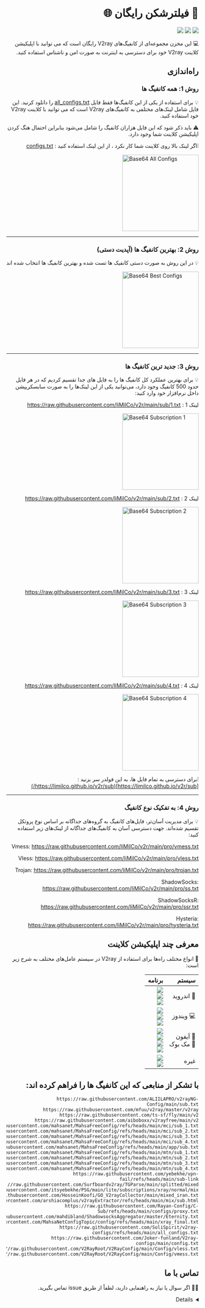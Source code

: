 # 🎁 فیلترشکن رایگان 🌐

[<img src="https://img.shields.io/badge/FA-Persian-45A1FC.svg?logo=languagetool">](https://limilco.github.io/v2r/) 
[<img src="https://img.shields.io/badge/EN-English-FD5300.svg?logo=languagetool">](https://limilco.github.io/v2r/README_EN) 
       [<img src="https://img.shields.io/badge/GitHub-liMilCo/v2r-006222.svg?logo=github">](https://github.com/liMilCo/v2r) 

💻 این مخزن مجموعه‌ای از کانفیگ‌های V2ray رایگان است که می توانید با اپلیکیشن کلاینت V2ray خود برای دسترسی به اینترنت به صورت امن و ناشناس استفاده کنید. 

## راه‌اندازی

### روش **1**: همه کانفیگ ها
 
💡 برای استفاده از یکی از این کانفیگ‌ها فقط فایل [all_configs.txt](https://raw.githubusercontent.com/liMilCo/v2r/main/all_configs.txt) را دانلود کرنید. این فایل شامل لینک‌های مختلفی به کانفیگ‌های V2ray است که می توانید با کلاینت V2ray خود استفاده کنید.

⚠️ باید ذکر شود که این فایل هزاران کانفیگ را شامل می‌شود بنابراین احتمال هنگ کردن اپلیکیشن کلاینت شما وجود دارد.

❕اگر لینک بالا روی کلاینت شما کار نکرد ، از این لینک استفاده کنید : [configs.txt](https://raw.githubusercontent.com/liMilCo/v2r/main/configs.txt)

[<img width="200" height="200" alt="Base64 All Configs" class="qrimg" src="https://api.qrserver.com/v1/create-qr-code/?size=150x150&data=https://raw.githubusercontent.com/liMilCo/v2r/main/configs.txt" />](https://raw.githubusercontent.com/liMilCo/v2r/main/configs.txt)

---

### روش **2**: بهترین کانفیگ ها (آپدیت دستی)
💡 در این روش به صورت دستی کانفیک ها تست شده و بهترین کانفیگ ها انتخاب شده اند

[<img width="200" height="200" alt="Base64 Best Configs" class="qrimg" src="https://api.qrserver.com/v1/create-qr-code/?size=150x150&data=https://raw.githubusercontent.com/liMilCo/v2r/main/best.txt#V2R-Best" />](https://raw.githubusercontent.com/liMilCo/v2r/main/best.txt)

---


### روش **3**: جدید ترین کانفیگ ها
💡 برای بهترین عملکرد کل کانفیگ ها را به فایل های جدا تقسیم کردیم که در هر فایل حدود 500 کانفیگ وجود دارد، می‌توانید یکی از این لینک‌ها را به صورت سابسکریپشن داخل نرم‌افزار خود وارد کنید: 

لینک 1 : https://raw.githubusercontent.com/liMilCo/v2r/main/sub/1.txt

[<img width="200" height="200" alt="Base64 Subscription 1" class="qrimg" src="https://api.qrserver.com/v1/create-qr-code/?size=150x150&data=https://raw.githubusercontent.com/liMilCo/v2r/main/base64/1.txt#V2R-1" />](https://raw.githubusercontent.com/liMilCo/v2r/main/sub/1.txt#V2R-1)

لینک 2 : https://raw.githubusercontent.com/liMilCo/v2r/main/sub/2.txt


[<img width="200" height="200" alt="Base64 Subscription 2" class="qrimg" src="https://api.qrserver.com/v1/create-qr-code/?size=150x150&data=https://raw.githubusercontent.com/liMilCo/v2r/main/base64/2.txt#V2R-2" />](https://raw.githubusercontent.com/liMilCo/v2r/main/sub/2.txt#V2R-2)

لینک 3 : https://raw.githubusercontent.com/liMilCo/v2r/main/sub/3.txt


[<img width="200" height="200" alt="Base64 Subscription 3" class="qrimg" src="https://api.qrserver.com/v1/create-qr-code/?size=150x150&data=https://raw.githubusercontent.com/liMilCo/v2r/main/base64/3.txt#V2R-3" />](https://raw.githubusercontent.com/liMilCo/v2r/main/sub/3.txt#V2R-3)

لینک 4 : https://raw.githubusercontent.com/liMilCo/v2r/main/sub/4.txt


[<img width="200" height="200" alt="Base64 Subscription 4" class="qrimg" src="https://api.qrserver.com/v1/create-qr-code/?size=150x150&data=https://raw.githubusercontent.com/liMilCo/v2r/main/base64/4.txt#V2R-4" />](https://raw.githubusercontent.com/liMilCo/v2r/main/sub/4.txt#V2R-4)


❕برای دسترسی به تمام فایل ها، به این فولدر سر بزنید : [https://limilco.github.io/v2r/sub](https://limilco.github.io/v2r/sub/)

---

### روش **4**: به تفکیک نوع کانفیگ
💡 برای مدیریت آسان‌تر، فایل‌های کانفیگ به گروه‌های جداگانه بر اساس نوع پروتکل تقسیم شده‌اند. جهت دسترسی آسان به کانفیگ‌های جداگانه از لینک‌های زیر استفاده کنید:

Vmess: https://raw.githubusercontent.com/liMilCo/v2r/main/pro/vmess.txt

Vless: https://raw.githubusercontent.com/liMilCo/v2r/main/pro/vless.txt

Trojan: https://raw.githubusercontent.com/liMilCo/v2r/main/pro/trojan.txt

ShadowSocks: https://raw.githubusercontent.com/liMilCo/v2r/main/pro/ss.txt

ShadowSocksR: https://raw.githubusercontent.com/liMilCo/v2r/main/pro/ssr.txt

Hysteria: https://raw.githubusercontent.com/liMilCo/v2r/main/pro/hysteria.txt


## معرفی چند اپلیکیشن کلاینت
📲 انواع مختلف راه‌ها برای استفاده از V2ray در سیستم عامل‌های مختلف به شرح زیر است:
<div align=right>
<table>
    <thead align=right>
        <tr>
            <th>سیستم</th>
            <th>برنامه</th>
        </tr>
    </thead>
    <tbody align=right>
        <tr>
        <td>🤖 اندروید</td>
            <td>
                <a href="https://github.com/2dust/v2rayNG/releases/latest"><img src="https://img.shields.io/badge/v2rayNG-044d29.svg?logo=android"></a><br>
                <a href="https://github.com/hiddify/hiddify-next/releases/latest/download/Hiddify-Android-universal.apk"><img src="https://img.shields.io/badge/APK-Hiddify-168039.svg?logo=android"></a><br>
                <a href="https://github.com/MatsuriDayo/NekoBoxForAndroid/releases/latest"><img src="https://img.shields.io/badge/NekoBox-45bf55.svg?logo=android"></a><br>
            </td>
        </tr>
        <tr>
            <td>💻 ویندوز</td>
            <td>
                <a href="https://github.com/2dust/v2rayN/releases/latest/download/v2rayN-windows-64-SelfContained.zip"><img src="https://img.shields.io/badge/x64-v2rayN-0078d7.svg?logo=windows"></a><br>
                <a href="https://github.com/hiddify/hiddify-next/releases/latest/download/Hiddify-Windows-Setup-x64.exe"><img src="https://img.shields.io/badge/x64-Hiddify-2d7d9a.svg?logo=windows"></a><br>
                <a href="https://github.com/MatsuriDayo/nekoray/releases/latest"><img src="https://img.shields.io/badge/NekoRay-67b7d1.svg?logo=windows"></a>
            </td>
        </tr>
        <tr>
            <td>📱 آیفون<br>🍎 مک بوک</td>
            <td>
                <a href="https://apps.apple.com/us/app/hiddify-proxy-vpn/id6596777532"><img src="https://img.shields.io/badge/Hiddify-D33A54.svg?logo=apple"></a><br>
                <a href="https://apps.apple.com/us/app/streisand/id6450534064"><img src="https://img.shields.io/badge/Streisand-ea005e.svg?logo=apple"></a><br>
                <a href="https://apps.apple.com/us/app/v2box-v2ray-client/id6446814690"><img src="https://img.shields.io/badge/V2Box-94003b.svg?logo=apple"></a><br>
                <a href="https://github.com/hiddify/hiddify-next/releases/latest/download/Hiddify-MacOS-Installer.pkg"><img src="https://img.shields.io/badge/PKG-Hiddify-bc544b.svg?logo=apple" /></a>
            </td>
        </tr>
        <tr>
            <td>غیره</td>
            <td>
                <a href="https://github.com/2dust/v2rayN/releases"><img src="https://img.shields.io/badge/V2rayN-f84e29.svg"> </a><br>
                <a href="https://github.com/hiddify/hiddify-next/releases/latest/"><img src="https://img.shields.io/badge/Hiddify-FF9966.svg"> </a><br>
            </td>
        </tr>
    </tbody>
</table>


</div>


## با تشکر از منابعی که این کانفیگ ها را فراهم کرده اند:
```
https://raw.githubusercontent.com/ALIILAPRO/v2rayNG-Config/main/sub.txt
https://raw.githubusercontent.com/mfuu/v2ray/master/v2ray
https://raw.githubusercontent.com/ts-sf/fly/main/v2
https://raw.githubusercontent.com/aiboboxx/v2rayfree/main/v2
https://raw.githubusercontent.com/mahsanet/MahsaFreeConfig/refs/heads/main/mci/sub_1.txt
https://raw.githubusercontent.com/mahsanet/MahsaFreeConfig/refs/heads/main/mci/sub_2.txt
https://raw.githubusercontent.com/mahsanet/MahsaFreeConfig/refs/heads/main/mci/sub_3.txt
https://raw.githubusercontent.com/mahsanet/MahsaFreeConfig/refs/heads/main/mci/sub_4.txt
https://raw.githubusercontent.com/mahsanet/MahsaFreeConfig/refs/heads/main/app/sub.txt
https://raw.githubusercontent.com/mahsanet/MahsaFreeConfig/refs/heads/main/mtn/sub_1.txt
https://raw.githubusercontent.com/mahsanet/MahsaFreeConfig/refs/heads/main/mtn/sub_2.txt
https://raw.githubusercontent.com/mahsanet/MahsaFreeConfig/refs/heads/main/mtn/sub_3.txt
https://raw.githubusercontent.com/mahsanet/MahsaFreeConfig/refs/heads/main/mtn/sub_4.txt
https://raw.githubusercontent.com/yebekhe/vpn-fail/refs/heads/main/sub-link
https://raw.githubusercontent.com/Surfboardv2ray/TGParse/main/splitted/mixed
https://raw.githubusercontent.com/itsyebekhe/PSG/main/lite/subscriptions/xray/normal/mix
https://raw.githubusercontent.com/HosseinKoofi/GO_V2rayCollector/main/mixed_iran.txt
https://raw.githubusercontent.com/arshiacomplus/v2rayExtractor/refs/heads/main/mix/sub.html
https://raw.githubusercontent.com/Rayan-Config/C-Sub/refs/heads/main/configs/proxy.txt
https://raw.githubusercontent.com/mahdibland/ShadowsocksAggregator/master/Eternity.txt
https://raw.githubusercontent.com/MahsaNetConfigTopic/config/refs/heads/main/xray_final.txt
https://raw.githubusercontent.com/SoliSpirit/v2ray-configs/refs/heads/main/all_configs.txt
https://raw.githubusercontent.com/Joker-funland/V2ray-configs/main/config.txt
https://raw.githubusercontent.com/V2RayRoot/V2RayConfig/main/Config/vless.txt
https://raw.githubusercontent.com/V2RayRoot/V2RayConfig/main/Config/vmess.txt

```


## تماس با ما
🙋‍♀️ اگر سوال یا نیاز به راهنمایی دارید، لطفاً از طریق issue تماس بگیرید.

<details> 
<style> 
html {direction: rtl;} 
.highlighter-rouge, .qrimg {direction: ltr;} 
</style>
</details> 
